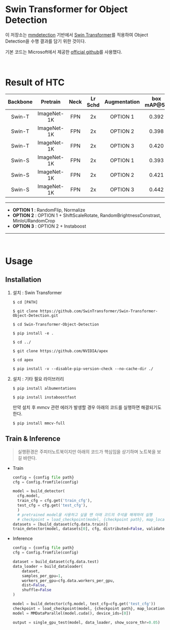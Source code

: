 # Swin Transformer for Object Detection
이 저장소는 [mmdetection](https://github.com/open-mmlab/mmdetection) 기반에서 [Swin Transformer](https://arxiv.org/pdf/2103.14030.pdf)를 적용하여 Object Detection을 수행 결과를 담기 위한 것이다.

기본 코드는 Microsoft에서 제공한 [official github](https://github.com/SwinTransformer/Swin-Transformer-Object-Detection)를 사용했다.

<br>

# Result of HTC
| Backbone | Pretrain | Neck | Lr Schd | Augmentation | box mAP@50|config|
| :---: | :---: | :---: | :---: | :---: | :---: | :--: |
| Swin-T | ImageNet-1K |FPN| 2x | OPTION 1 | 0.392 |[config](./config/htc_swin_T_1.py)|
| Swin-T | ImageNet-1K |FPN| 2x | OPTION 2 | 0.398 |[config](./config/htc_swin_T_2.py)|
| Swin-T | ImageNet-1K |FPN| 2x | OPTION 3 | 0.420 |[config](./config/htc_swin_T_3.py)|
| Swin-S | ImageNet-1K |FPN| 2x | OPTION 1 | 0.393 |[config](./config/htc_swin_S_1.py)|
| Swin-S | ImageNet-1K |FPN| 2x | OPTION 2 | 0.421 |[config](./config/htc_swin_S_2.py)|
| Swin-S | ImageNet-1K |FPN| 2x | OPTION 3 | 0.442 |[config](./config/htc_swin_S_3.py)|

-------------
- **OPTION 1** : RandomFlip, Normalize
- **OPTION 2** : OPTION 1 + ShiftScaleRotate, RandomBrightnessConstrast, MinIoURandomCrop
- **OPTION 3** : OPTION 2 + Instaboost
-------------


<br>

# Usage
## Installation
1. 설치 : Swin Transformer 
   ```shell
   $ cd [PATH]

   $ git clone https://github.com/SwinTransformer/Swin-Transformer-Object-Detection.git

   $ cd Swin-Transformer-Object-Detection

   $ pip install -e .

   $ cd ../

   $ git clone https://github.com/NVIDIA/apex

   $ cd apex

   $ pip install -v --disable-pip-version-check --no-cache-dir ./
   ```

2. 설치 : 기타 필요 라이브러리
   ```shell
   $ pip install albumentations

   $ pip install instaboostfast
   ```

   만약 설치 후 mmcv 관련 에러가 발생할 경우 아래의 코드를 실행하면 해결되기도 한다.
   ```shell
   $ pip install mmcv-full
   ```

## Train & Inference
> 실행환경은 주피터노트북이지만 아래의 코드가 핵심임을 상기하며 노트북을 보길 바란다.
- Train
  ```python
  config = {config file path}
  cfg = Config.fromfile(config)
  
  model = build_detector(
    cfg.model,
    train_cfg = cfg.get('train_cfg'),
    test_cfg = cfg.get('test_cfg'),
    )
    # pretrained model을 사용하고 싶을 땐 아래 코드의 주석을 해제하여 실행
    # checkpoint = load_checkpoint(model, {checkpoint path}, map_location='cpu')
  datasets = [build_dataset(cfg.data.train)]
  train_detector(model, datasets[0], cfg, distributed=False, validate=True)
  ```
- Inference
  ```python
  config = {config file path}
  cfg = Config.fromfile(config)

  dataset = build_dataset(cfg.data.test)
  data_loader = build_dataloader(
      dataset,
      samples_per_gpu=1,
      workers_per_gpu=cfg.data.workers_per_gpu,
      dist=False,
      shuffle=False
  )

  model = build_detector(cfg.model, test_cfg=cfg.get('test_cfg'))
  checkpoint = load_checkpoint(model, {checkpoint path}, map_location='cpu')
  model = MMDataParallel(model.cuda(), device_ids=[0])
  
  output = single_gpu_test(model, data_loader, show_score_thr=0.05)
  ```